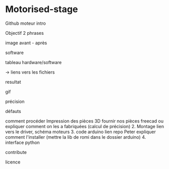 # Motorised-stage

Github moteur
intro

Objectif 2 phrases

image avant - après


software

tableau hardware/software

-> liens vers les fichiers


resultat 

gif

précision

défauts



comment procéder
Impression des pièces 3D
fournir nos pièces freecad ou expliquer comment on les a fabriquées (calcul de précision)
2. Montage 
lien vers le driver, schéma moteurs
3. code arduino
lien repo Peter expliquer comment l'installer (mettre la lib de romi dans le dossier arduino)
4. interface python

contribute 

licence

